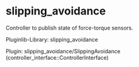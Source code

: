 slipping_avoidance
==========================================

Controller to publish state of force-torque sensors.

Pluginlib-Library: slipping_avoidance

Plugin: slipping_avoidance/SlippingAvoidance (controller_interface::ControllerInterface)
